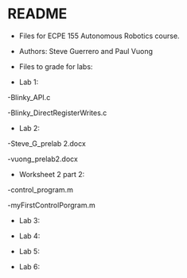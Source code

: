 # README #

* Files for ECPE 155 Autonomous Robotics course.
* Authors: Steve Guerrero and Paul Vuong

* Files to grade for labs:

* Lab 1:

-Blinky_API.c

-Blinky_DirectRegisterWrites.c
	
* Lab 2:

-Steve_G_prelab 2.docx

-vuong_prelab2.docx

* Worksheet 2 part 2:

-control_program.m

-myFirstControlPorgram.m
	
	
* Lab 3:
	
	
* Lab 4:
	
	
* Lab 5:
	
	
* Lab 6:
	
	